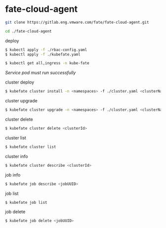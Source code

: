 # fate-cloud-agent



```bash
git clone https://gitlab.eng.vmware.com/fate/fate-cloud-agent.git

cd ./fate-cloud-agent
```

deploy 
```bash
$ kubectl apply -f ./rbac-config.yaml
$ kubectl apply -f ./kubefate.yaml

$ kubectl get all,ingress -n kube-fate
```

*Service pod must run successfully*

cluster deploy
```bash
$ kubefate cluster install -n <namespaces> -f ./cluster.yaml <clusterName>
```

cluster upgrade 
```bash
$ kubefate cluster upgrade -n <namespaces> -f ./cluster.yaml <clusterName>
```

cluster delete 
```bash
$ kubefate cluster delete <clusterId>
```

cluster list 
```bash
$ kubefate cluster list
```

cluster info 
```bash
$ kubefate cluster describe <clusterId>
```

job info
```bash
$ kubefate job describe <jobUUID>
```

job list
```bash
$ kubefate job list
```

job delete
```bash
$ kubefate job delete <jobUUID>
```

